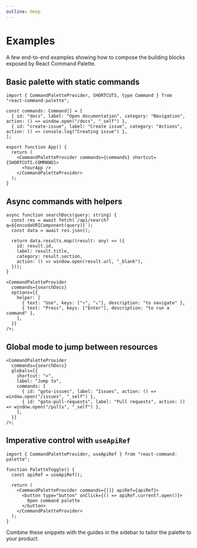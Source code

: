 ```yaml
---
outline: deep
---
```


# Examples

A few end-to-end examples showing how to compose the building blocks exposed by React Command Palette.

## Basic palette with static commands

```tsx
import { CommandPaletteProvider, SHORTCUTS, type Command } from "react-command-palette";

const commands: Command[] = [
  { id: "docs", label: "Open documentation", category: "Navigation", action: () => window.open("/docs", "_self") },
  { id: "create-issue", label: "Create issue", category: "Actions", action: () => console.log("Creating issue") },
];

export function App() {
  return (
    <CommandPaletteProvider commands={commands} shortcut={SHORTCUTS.COMMAND}>
      <YourApp />
    </CommandPaletteProvider>
  );
}
```

## Async commands with helpers

```tsx
async function searchDocs(query: string) {
  const res = await fetch(`/api/search?q=${encodeURIComponent(query)}`);
  const data = await res.json();

  return data.results.map((result: any) => ({
    id: result.id,
    label: result.title,
    category: result.section,
    action: () => window.open(result.url, "_blank"),
  }));
}

<CommandPaletteProvider
  commands={searchDocs}
  options={{
    helper: [
      { text: "Use", keys: ["↑", "↓"], description: "to navigate" },
      { text: "Press", keys: ["Enter"], description: "to run a command" },
    ],
  }}
/>;
```

## Global mode to jump between resources

```tsx
<CommandPaletteProvider
  commands={searchDocs}
  globals={{
    shortcut: ">",
    label: "Jump to",
    commands: [
      { id: "goto-issues", label: "Issues", action: () => window.open("/issues", "_self") },
      { id: "goto-pull-requests", label: "Pull requests", action: () => window.open("/pulls", "_self") },
    ],
  }}
/>;
```

## Imperative control with `useApiRef`

```tsx
import { CommandPaletteProvider, useApiRef } from "react-command-palette";

function PaletteToggle() {
  const apiRef = useApiRef();

  return (
    <CommandPaletteProvider commands={[]} apiRef={apiRef}>
      <button type="button" onClick={() => apiRef.current?.open()}>
        Open command palette
      </button>
    </CommandPaletteProvider>
  );
}
```

Combine these snippets with the guides in the sidebar to tailor the palette to your product.

